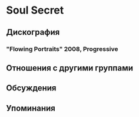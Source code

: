 # Soul Secret



## Дискография

### "Flowing Portraits" 2008, Progressive




## Отношения с другими группами


## Обсуждения


## Упоминания

